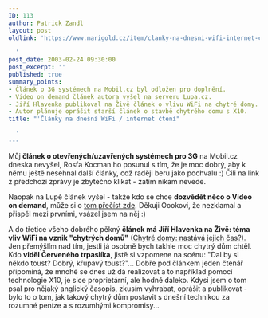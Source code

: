 ```yaml
---
ID: 113
author: Patrick Zandl
layout: post
oldlink: 'https://www.marigold.cz/item/clanky-na-dnesni-wifi-internet-cteni

  '
post_date: 2003-02-24 09:30:00
post_excerpt: ''
published: true
summary_points:
- Článek o 3G systémech na Mobil.cz byl odložen pro doplnění.
- Video on demand článek autora vyšel na serveru Lupa.cz.
- Jiří Hlavenka publikoval na Živě článek o vlivu WiFi na chytré domy.
- Autor plánuje oprášit starší článek o stavbě chytrého domu s X10.
title: "'Články na dnešní WiFi / internet čtení"

  '
---
```


<p>
Můj <STRONG>článek o otevřených/uzavřených systémech pro 3G</STRONG> na Mobil.cz dneska nevyšel, Rosťa Kocman ho posunul s tím, že je moc dobrý, aby k němu ještě nesehnal další články, což raději beru jako pochvalu :) Čili na link z předchozí zprávy je zbytečno klikat - zatím nikam nevede. </p>

<p>
Naopak na Lupě článek vyšel - takže kdo se chce <STRONG>dozvědět něco o Video on demand</STRONG>, může si o <A href="http://www.lupa.cz/clanek.php3?show=2725" target=_blank>tom přečíst zde</A>. Děkuji Oookovi, že nezklamal a přispěl mezi prvními, vsázel jsem na něj :)</p>

<p>
A do třetice všeho dobrého pěkný <STRONG>článek má Jiří Hlavenka na Živě: téma vliv WiFi na vznik "chytrých domů"</STRONG> (<A href="http://www.zive.cz/h/Uzivatel/Ar.asp?ARI=109527&amp;CAI=2104" target=_blank>Chytré domy: nastává jejich čas?). </A>Jen přemýšlím nad tím, jestli já osobně bych takhle moc chytrý dům chtěl. Kdo <STRONG>viděl Červeného trpaslíka</STRONG>, jistě si vzpomene na scénu: "Dal by si někdo toust? Dobrý, křupavý toust?"... Dobře pod článkem jeden čtenář připomíná, že mnohé se dnes už dá realizovat a to například pomocí technologie X10, je sice proprietární, ale hodně daleko. Kdysi jsem o tom psal pro nějaký anglický časopis, zkusím vyhrabat, oprášit a publikovat - bylo to o tom, jak takový chytrý dům postavit s dnešní technikou za rozumné peníze a s rozumhými kompromisy...</p>